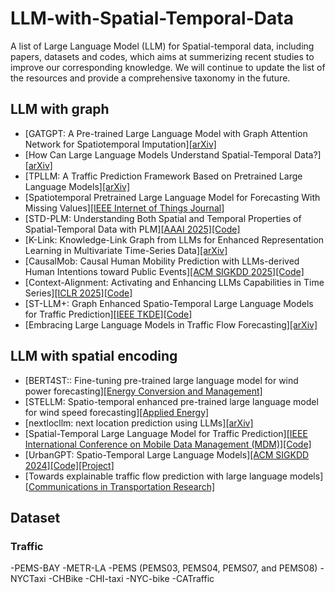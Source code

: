 # LLM-with-Spatial-Temporal-Data
A list of Large Language Model (LLM) for Spatial-temporal data, including papers, datasets and codes, which aims at summerizing recent studies to improve our corresponding knowledge.
We will continue to update the list of the resources and provide a comprehensive taxonomy in the future.

## LLM with graph
- [GATGPT: A Pre-trained Large Language Model with Graph Attention Network for Spatiotemporal Imputation][[arXiv]](https://arxiv.org/abs/2311.14332)
- [How Can Large Language Models Understand Spatial-Temporal Data?][[arXiv]](https://arxiv.org/abs/2401.14192)
- [TPLLM: A Traffic Prediction Framework Based on Pretrained Large Language Models][[arXiv]](https://arxiv.org/abs/2403.02221)
- [Spatiotemporal Pretrained Large Language Model for Forecasting With Missing Values][[IEEE Internet of Things Journal]](https://ieeexplore.ieee.org/document/10833705)
- [STD-PLM: Understanding Both Spatial and Temporal Properties of Spatial-Temporal Data with PLM][[AAAI 2025]](https://ojs.aaai.org/index.php/AAAI/article/view/33286)[[Code]](https://github.com/Hyheng/STD-PLM)
- [K-Link: Knowledge-Link Graph from LLMs for Enhanced Representation Learning in Multivariate Time-Series Data][[arXiv]](https://arxiv.org/abs/2403.03645)
- [CausalMob: Causal Human Mobility Prediction with LLMs-derived Human Intentions toward Public Events][[ACM SIGKDD 2025]](https://dl.acm.org/doi/10.1145/3690624.3709231)[[Code]](https://github.com/YangXiaojie1998/CausalMob/?tab=readme-ov-file)
- [Context-Alignment: Activating and Enhancing LLMs Capabilities in Time Series][[ICLR 2025]](https://openreview.net/forum?id=syC2764fPc)[[Code]](https://github.com/tokaka22/ICLR25-FSCA)
- [ST-LLM+: Graph Enhanced Spatio-Temporal Large Language Models for Traffic Prediction][[IEEE TKDE]](https://ieeexplore.ieee.org/document/11005661)[[Code]](https://github.com/ChenxiLiu-HNU/ST-LLM-Plus)
- [Embracing Large Language Models in Traffic Flow Forecasting][[arXiv]](https://arxiv.org/abs/2412.12201)

## LLM with spatial encoding
- [BERT4ST:: Fine-tuning pre-trained large language model for wind power forecasting][[Energy Conversion and Management]](https://www.sciencedirect.com/science/article/abs/pii/S0196890424002723)
- [STELLM: Spatio-temporal enhanced pre-trained large language model for wind speed forecasting][[Applied Energy]](https://www.sciencedirect.com/science/article/abs/pii/S030626192401417X)
- [nextlocllm: next location prediction using LLMs][[arXiv]](https://arxiv.org/abs/2410.09129)
- [Spatial-Temporal Large Language Model for Traffic Prediction][[IEEE International Conference on Mobile Data Management (MDM)]](https://ieeexplore.ieee.org/document/10591642)[[Code]](https://github.com/ChenxiLiu-HNU/ST-LLM)
- [UrbanGPT: Spatio-Temporal Large Language Models][[ACM SIGKDD 2024]](https://dl.acm.org/doi/10.1145/3637528.3671578)[[Code]](https://github.com/HKUDS/UrbanGPT)[[Project]](https://urban-gpt.github.io/)
- [Towards explainable traffic flow prediction with large language models][[Communications in Transportation Research]](https://www.sciencedirect.com/science/article/pii/S2772424724000337)

## Dataset
### Traffic
-PEMS-BAY
-METR-LA
-PEMS (PEMS03, PEMS04, PEMS07, and PEMS08)
-NYCTaxi
-CHBike
-CHI-taxi
-NYC-bike
-CATraffic

